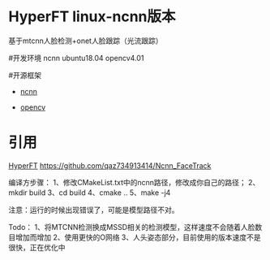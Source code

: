 # HyperFT linux-ncnn版本
基于mtcnn人脸检测+onet人脸跟踪（光流跟踪）

#开发环境
ncnn ubuntu18.04 opencv4.01


#开源框架
+ [ncnn](https://github.com/Tencent/ncnn)

+ [opencv](https://github.com/opencv/opencv)

# 引用
[HyperFT](https://github.com/zeusees/HyperFT)
https://github.com/qaz734913414/Ncnn_FaceTrack

编译方步骤：
1、修改CMakeList.txt中的ncnn路径，修改成你自己的路径；
2、mkdir build
3、cd build
4、cmake ..
5、make -j4

注意：运行的时候出现错误了，可能是模型路径不对。


Todo：
1、将MTCNN检测换成MSSD相关的检测模型，这样速度不会随着人脸数目增加而增加
2、使用更快的O网络
3、人头姿态部分，目前使用的版本速度不是很快，正在优化中

